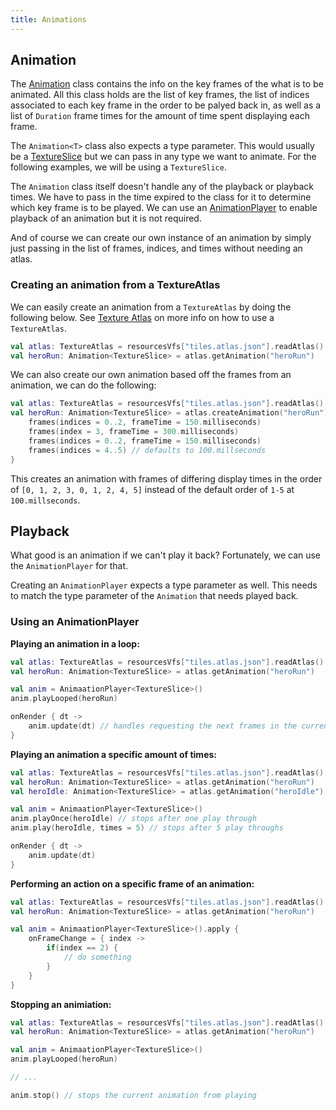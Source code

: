 ```yaml
---
title: Animations
---
```


## Animation

The [Animation](https://github.com/littlektframework/littlekt/blob/master/core/src/commonMain/kotlin/com/lehaine/littlekt/graphics/Animation.kt) class contains the info on the key frames of the what is to be animated. All this class holds are the list of key frames, the list of indices associated to each key frame in the order to be palyed back in, as well as a list of `Duration` frame times for the amount of time spent displaying each frame.

The `Animation<T>` class also expects a type parameter. This would usually be a [TextureSlice](/wiki/2d/textures-and-textureslices) but we can pass in any type we want to animate. For the following examples, we will be using a `TextureSlice`.

The `Animation` class itself doesn't handle any of the playback or playback times. We have to pass in the time expired to the class for it to determine which key frame is to be played. We can use an [AnimationPlayer](https://github.com/littlektframework/littlekt/blob/master/core/src/commonMain/kotlin/com/lehaine/littlekt/graphics/AnimationPlayer.kt) to enable playback of an animation but it is not required.

And of course we can create our own instance of an animation by simply just passing in the list of frames, indices, and times without needing an atlas.

### Creating an animation from a TextureAtlas

We can easily create an animation from a `TextureAtlas` by doing the following below. See [Texture Atlas](/wiki/2d/texture-atlas) on more info on how to use a `TextureAtlas`.

```kotlin
val atlas: TextureAtlas = resourcesVfs["tiles.atlas.json"].readAtlas()
val heroRun: Animation<TextureSlice> = atlas.getAnimation("heroRun")
```

We can also create our own animation based off the frames from an animation, we can do the following:

```kotlin
val atlas: TextureAtlas = resourcesVfs["tiles.atlas.json"].readAtlas()
val heroRun: Animation<TextureSlice> = atlas.createAnimation("heroRun") {
    frames(indices = 0..2, frameTime = 150.milliseconds)
    frames(index = 3, frameTime = 300.milliseconds)
    frames(indices = 0..2, frameTime = 150.milliseconds)
    frames(indices = 4..5) // defaults to 100.millseconds
}
```

This creates an animation with frames of differing display times in the order of `[0, 1, 2, 3, 0, 1, 2, 4, 5]` instead of the default order of `1-5` at `100.millseconds`.

## Playback

What good is an animation if we can't play it back? Fortunately, we can use the `AnimationPlayer` for that.

Creating an `AnimationPlayer` expects a type parameter as well. This needs to match the type parameter of the `Animation` that needs played back.

### Using an AnimationPlayer

**Playing an animation in a loop:**

```kotlin
val atlas: TextureAtlas = resourcesVfs["tiles.atlas.json"].readAtlas()
val heroRun: Animation<TextureSlice> = atlas.getAnimation("heroRun")

val anim = AnimaationPlayer<TextureSlice>()
anim.playLooped(heroRun)

onRender { dt ->
    anim.update(dt) // handles requesting the next frames in the current animation
}
```

**Playing an animation a specific amount of times:**

```kotlin
val atlas: TextureAtlas = resourcesVfs["tiles.atlas.json"].readAtlas()
val heroRun: Animation<TextureSlice> = atlas.getAnimation("heroRun")
val heroIdle: Animation<TextureSlice> = atlas.getAnimation("heroIdle")

val anim = AnimaationPlayer<TextureSlice>()
anim.playOnce(heroIdle) // stops after one play through
anim.play(heroIdle, times = 5) // stops after 5 play throughs

onRender { dt ->
    anim.update(dt)
}
```

**Performing an action on a specific frame of an animation:**

```kotlin
val atlas: TextureAtlas = resourcesVfs["tiles.atlas.json"].readAtlas()
val heroRun: Animation<TextureSlice> = atlas.getAnimation("heroRun")

val anim = AnimaationPlayer<TextureSlice>().apply {
    onFrameChange = { index ->
        if(index == 2) {
            // do something
        }
    }
}
```

**Stopping an animiation:**

```kotlin
val atlas: TextureAtlas = resourcesVfs["tiles.atlas.json"].readAtlas()
val heroRun: Animation<TextureSlice> = atlas.getAnimation("heroRun")

val anim = AnimaationPlayer<TextureSlice>()
anim.playLooped(heroRun)

// ...

anim.stop() // stops the current animation from playing
```
